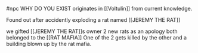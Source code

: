#npc
WHY DO YOU EXIST
originates in [[Voltulin]] from current knowledge.

Found out after accidently exploding a rat named [[JEREMY THE RAT]] 

we gifted [[JEREMY THE RAT]]s owner 2 new rats as an apology both belonged to the [[RAT MAFIA]] 
One of the 2 gets killed by the other and a building blown up by the rat mafia.
